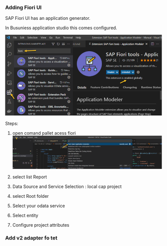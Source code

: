 ### Adding Fiori UI

SAP Fiori UI has an application generator. 

In Busuniess application studio this comes configured. 

![Fiori Application Generator](/Images/fiori-gen.png)

Steps: 

1) open comand pallet acess fiori
![f1](/Images/fiori-f1.png)

2) select list Report
3) Data Source and Service Selection : local cap project 
4) select Root folder 
5) Select your odata service
6) Select entity 
7) Configure project attributes



### Add v2 adapter fo tet 
